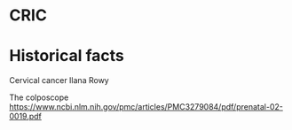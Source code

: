 # CRIC

# Historical facts

Cervical cancer
Ilana Rowy

The colposcope
https://www.ncbi.nlm.nih.gov/pmc/articles/PMC3279084/pdf/prenatal-02-0019.pdf
